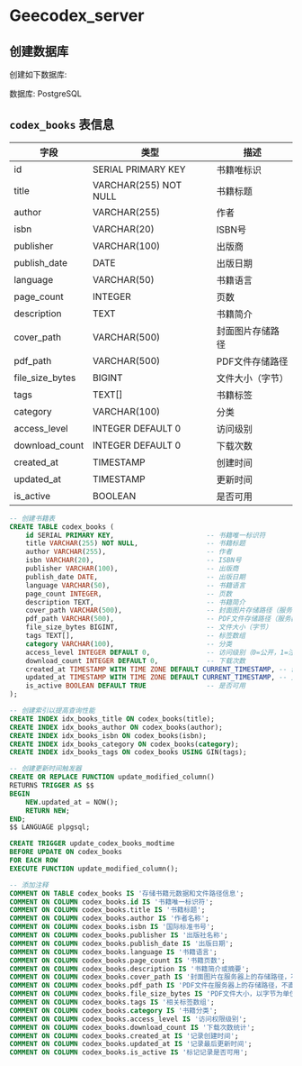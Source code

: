 # Geecodex_server

## 创建数据库
创建如下数据库:

数据库: PostgreSQL 

## `codex_books` 表信息

| 字段                | 类型                   | 描述             |
| ----------------   | ---------------------- | --------------- |
| id                 | SERIAL PRIMARY KEY     | 书籍唯标识        |
| title              | VARCHAR(255) NOT NULL  | 书籍标题          |
| author             | VARCHAR(255)           | 作者             |
| isbn               | VARCHAR(20)            | ISBN号          |
| publisher          | VARCHAR(100)           | 出版商           |
| publish_date       | DATE                   | 出版日期         |    
| language           | VARCHAR(50)            | 书籍语言         |
| page_count         | INTEGER                | 页数            |
| description        | TEXT                   | 书籍简介        |
| cover_path         | VARCHAR(500)           | 封面图片存储路径  |
| pdf_path           | VARCHAR(500)           | PDF文件存储路径  |
| file_size_bytes    | BIGINT                 | 文件大小（字节）  |
| tags               | TEXT[]                 | 书籍标签        |
| category           | VARCHAR(100)           | 分类            |
| access_level       | INTEGER DEFAULT 0      | 访问级别        |
| download_count     | INTEGER DEFAULT 0      | 下载次数        |
| created_at         | TIMESTAMP              | 创建时间        |
| updated_at         | TIMESTAMP              | 更新时间        |
| is_active          | BOOLEAN                | 是否可用        |

```sql
-- 创建书籍表
CREATE TABLE codex_books (
    id SERIAL PRIMARY KEY,                       -- 书籍唯一标识符
    title VARCHAR(255) NOT NULL,                 -- 书籍标题
    author VARCHAR(255),                         -- 作者
    isbn VARCHAR(20),                            -- ISBN号
    publisher VARCHAR(100),                      -- 出版商
    publish_date DATE,                           -- 出版日期
    language VARCHAR(50),                        -- 书籍语言
    page_count INTEGER,                          -- 页数
    description TEXT,                            -- 书籍简介
    cover_path VARCHAR(500),                     -- 封面图片存储路径（服务器内部路径）
    pdf_path VARCHAR(500),                       -- PDF文件存储路径（服务器内部路径）
    file_size_bytes BIGINT,                      -- 文件大小（字节）
    tags TEXT[],                                 -- 标签数组
    category VARCHAR(100),                       -- 分类
    access_level INTEGER DEFAULT 0,              -- 访问级别（0=公开，1=注册用户，2=付费用户等）
    download_count INTEGER DEFAULT 0,            -- 下载次数
    created_at TIMESTAMP WITH TIME ZONE DEFAULT CURRENT_TIMESTAMP, -- 创建时间
    updated_at TIMESTAMP WITH TIME ZONE DEFAULT CURRENT_TIMESTAMP, -- 更新时间
    is_active BOOLEAN DEFAULT TRUE               -- 是否可用
);

-- 创建索引以提高查询性能
CREATE INDEX idx_books_title ON codex_books(title);
CREATE INDEX idx_books_author ON codex_books(author);
CREATE INDEX idx_books_isbn ON codex_books(isbn);
CREATE INDEX idx_books_category ON codex_books(category);
CREATE INDEX idx_books_tags ON codex_books USING GIN(tags);

-- 创建更新时间触发器
CREATE OR REPLACE FUNCTION update_modified_column()
RETURNS TRIGGER AS $$
BEGIN
    NEW.updated_at = NOW();
    RETURN NEW;
END;
$$ LANGUAGE plpgsql;

CREATE TRIGGER update_codex_books_modtime
BEFORE UPDATE ON codex_books
FOR EACH ROW
EXECUTE FUNCTION update_modified_column();

-- 添加注释
COMMENT ON TABLE codex_books IS '存储书籍元数据和文件路径信息';
COMMENT ON COLUMN codex_books.id IS '书籍唯一标识符';
COMMENT ON COLUMN codex_books.title IS '书籍标题';
COMMENT ON COLUMN codex_books.author IS '作者名称';
COMMENT ON COLUMN codex_books.isbn IS '国际标准书号';
COMMENT ON COLUMN codex_books.publisher IS '出版社名称';
COMMENT ON COLUMN codex_books.publish_date IS '出版日期';
COMMENT ON COLUMN codex_books.language IS '书籍语言';
COMMENT ON COLUMN codex_books.page_count IS '书籍页数';
COMMENT ON COLUMN codex_books.description IS '书籍简介或摘要';
COMMENT ON COLUMN codex_books.cover_path IS '封面图片在服务器上的存储路径，不直接暴露给用户';
COMMENT ON COLUMN codex_books.pdf_path IS 'PDF文件在服务器上的存储路径，不直接暴露给用户';
COMMENT ON COLUMN codex_books.file_size_bytes IS 'PDF文件大小，以字节为单位';
COMMENT ON COLUMN codex_books.tags IS '相关标签数组';
COMMENT ON COLUMN codex_books.category IS '书籍分类';
COMMENT ON COLUMN codex_books.access_level IS '访问权限级别';
COMMENT ON COLUMN codex_books.download_count IS '下载次数统计';
COMMENT ON COLUMN codex_books.created_at IS '记录创建时间';
COMMENT ON COLUMN codex_books.updated_at IS '记录最后更新时间';
COMMENT ON COLUMN codex_books.is_active IS '标记记录是否可用';
```


## 


##

##

##


